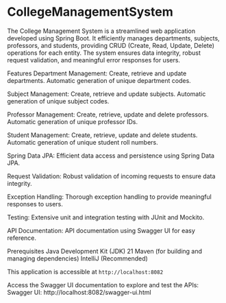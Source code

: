 ﻿# CollegeManagementSystem
 
The College Management System is a streamlined web application developed using Spring Boot. It efficiently manages departments, subjects, professors, and students, providing CRUD (Create, Read, Update, Delete) operations for each entity. The system ensures data integrity, robust request validation, and meaningful error responses for users.

Features
Department Management:
Create, retrieve and update departments.
Automatic generation of unique department codes.

Subject Management:
Create, retrieve and update subjects.
Automatic generation of unique subject codes.

Professor Management:
Create, retrieve, update and delete professors.
Automatic generation of unique professor IDs.

Student Management:
Create, retrieve, update and delete students.
Automatic generation of unique student roll numbers.

Spring Data JPA:
Efficient data access and persistence using Spring Data JPA.

Request Validation:
Robust validation of incoming requests to ensure data integrity.

Exception Handling:
Thorough exception handling to provide meaningful responses to users.

Testing:
Extensive unit and integration testing with JUnit and Mockito.

API Documentation:
API documentation using Swagger UI for easy reference.

Prerequisites
Java Development Kit (JDK) 21
Maven (for building and managing dependencies)
IntelliJ (Recommended)

This application is accessible at `http://localhost:8082`

Access the Swagger UI documentation to explore and test the APIs:
Swagger UI: http://localhost:8082/swagger-ui.html
